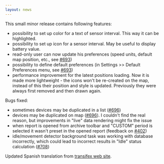 ```yaml
---
layout: news
---
```


This small minor release contains following features:

* possibility to set up color for a text of sensor interval. This way it can be highlighted.
* possibility to set up icon for a sensor interval. May be useful to display battery value.
* read-only user can now update his preferences (speed units, default map position, etc., see [#693](https://github.com/vitalidze/traccar-web/issues/693))
* possibility to define default preferences (in Settings >> Default Preferences menu, see [#693](https://github.com/vitalidze/traccar-web/issues/693))
* performance improvement for the latest positions loading. Now it is made more lightweight - the icons won't be re-created on the map, instead of this their position and style is updated. Previously they were always first removed and then drawn again.

Bugs fixed:

* sometimes devices may be duplicated in a list ([#696](https://github.com/vitalidze/traccar-web/issues/696))
* devices may be duplicated on map ([#696](https://github.com/vitalidze/traccar-web/issues/696)). I couldn't find the real reason, but improvements in "live" data rendering might fix the issue
* when report is opened from archive toolbar and "CUSTOM" period is selected it wasn't preset in the opened report (feedback on [#402](https://github.com/vitalidze/traccar-web/issues/402))
* idle/movement detector background task was working with database incorrectly, which could lead to incorrect results in "Idle" status calculation ([#708](https://github.com/vitalidze/traccar-web/issues/708))

Updated Spanish translation from [transifex web site](https://www.transifex.com/traccar-web-ui-mod/traccar-web/dashboard/).